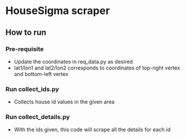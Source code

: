 # HouseSigma scraper

## How to run

### Pre-requisite

* Update the coordinates in req_data.py as desired
* lat1/lon1 and lat2/lon2 corresponds to coordinates of top-right vertex and bottom-left vertex

### Run collect_ids.py

* Collects house id values in the given area


### Run collect_details.py

* With the ids given, this code will scrape all the details for each id
